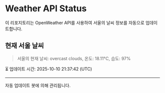 
# Weather API Status

이 리포지토리는 OpenWeather API를 사용하여 서울의 날씨 정보를 자동으로 업데이트합니다.

## 현재 서울 날씨
> 서울의 현재 날씨: overcast clouds, 온도: 18.11°C, 습도: 97%

⏳ 업데이트 시간: 2025-10-10 21:37:42 (UTC)

---
자동 업데이트 봇에 의해 관리됩니다.
